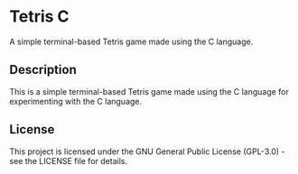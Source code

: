 # Tetris C
A simple terminal-based Tetris game made using the C language.

## Description
This is a simple terminal-based Tetris game made using the C language for experimenting with the C language. 

## License
This project is licensed under the GNU General Public License (GPL-3.0)  - see the LICENSE file for details.

